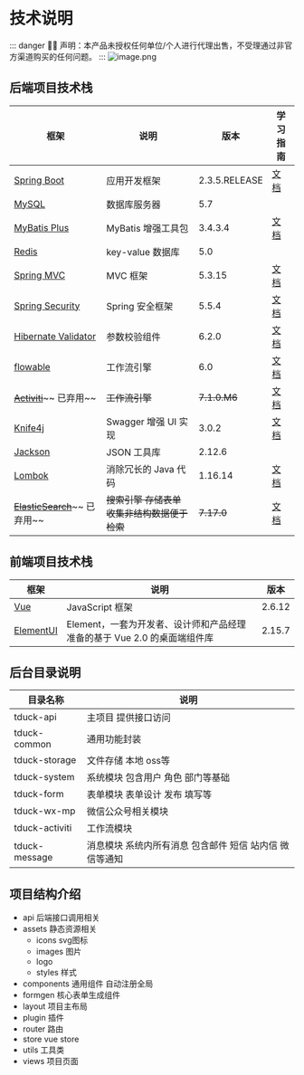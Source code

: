 # 技术说明
::: danger 💁‍♂️ 声明：本产品未授权任何单位/个人进行代理出售，不受理通过非官方渠道购买的任何问题。
:::
![image.png](https://oss.tduckcloud.com/1662877232059-085d76fd-a851-4085-9625-780a0061e0a9.png)

<a name="e778d61a"></a>
## 后端项目技术栈
| 框架 | 说明 | 版本 | 学习指南 |
| --- | --- | --- | --- |
| [Spring Boot](https://spring.io/projects/spring-boot) | 应用开发框架 | 2.3.5.RELEASE | [文档](https://github.com/YunaiV/SpringBoot-Labs) |
| [MySQL](https://www.mysql.com/cn/) | 数据库服务器 | 5.7 |  |
| [MyBatis Plus](https://mp.baomidou.com/) | MyBatis 增强工具包 | 3.4.3.4 | [文档](http://www.iocoder.cn/Spring-Boot/MyBatis/?yudao) |
| [Redis](https://redis.io/) | key-value 数据库 | 5.0 |  |
| [Spring MVC](https://github.com/spring-projects/spring-framework/tree/master/spring-webmvc) | MVC 框架 | 5.3.15 | [文档](http://www.iocoder.cn/SpringMVC/MVC/?yudao) |
| [Spring Security](https://github.com/spring-projects/spring-security) | Spring 安全框架 | 5.5.4 | [文档](http://www.iocoder.cn/Spring-Boot/Spring-Security/?yudao) |
| [Hibernate Validator](https://github.com/hibernate/hibernate-validator) | 参数校验组件 | 6.2.0 | [文档](http://www.iocoder.cn/Spring-Boot/Validation/?yudao) |
| [flowable](https://www.flowable.com/open-source) | 工作流引擎 | 6.0 | [文档](https://www.flowable.com/open-source) |
| [~~Activiti~~](https://github.com/Activiti/Activiti)~~ 已弃用~~ | ~~工作流引擎~~ | ~~7.1.0.M6~~ | [文档](TODO) |
| [Knife4j](https://gitee.com/xiaoym/knife4j) | Swagger 增强 UI 实现 | 3.0.2 | [文档](http://www.iocoder.cn/Spring-Boot/Swagger/?yudao) |
| [Jackson](https://github.com/FasterXML/jackson) | JSON 工具库 | 2.12.6 |  |
| [Lombok](https://projectlombok.org/) | 消除冗长的 Java 代码 | 1.16.14 | [文档](http://www.iocoder.cn/Spring-Boot/Lombok/?yudao) |
| [~~ElasticSearch~~](https://www.elastic.co/)~~ 已弃用~~ | ~~搜索引擎 存储表单收集非结构数据便于检索~~ | ~~7.17.0~~ | [文档](https://www.elastic.co/) |

<a name="9abfe4a0"></a>
## 前端项目技术栈
| 框架 | 说明 | 版本 |
| --- | --- | --- |
| [Vue](https://cn.vuejs.org/index.html) | JavaScript 框架 | 2.6.12 |
| [ElementUI](https://element.eleme.cn/#/zh-CN/component/installation) | Element，一套为开发者、设计师和产品经理准备的基于 Vue 2.0 的桌面端组件库 | 2.15.7 |

## 后台目录说明
| 目录名称 | 说明 |
| -- | --- |
|  tduck-api | 主项目 提供接口访问 |
|  tduck-common | 通用功能封装 |
|  tduck-storage | 文件存储 本地 oss等 |
|  tduck-system | 系统模块 包含用户 角色 部门等基础 |
|  tduck-form | 表单模块 表单设计 发布 填写等 |
|  tduck-wx-mp | 微信公众号相关模块 |
|  tduck-activiti | 工作流模块 |
|  tduck-message | 消息模块 系统内所有消息 包含邮件 短信 站内信 微信等通知 |


## **项目结构介绍**

-  api 后端接口调用相关
-  assets 静态资源相关
    -  icons svg图标
    -  images 图片
    -  logo
    -  styles 样式
-  components 通用组件 自动注册全局
-  formgen 核心表单生成组件
-  layout 项目主布局
-  plugin 插件
-  router 路由
-  store vue store
-  utils 工具类
-  views 项目页面
